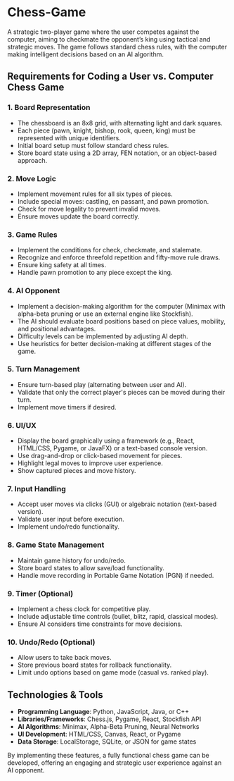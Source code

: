 # Chess-Game

A strategic two-player game where the user competes against the computer, aiming to checkmate the opponent’s king using tactical and strategic moves. The game follows standard chess rules, with the computer making intelligent decisions based on an AI algorithm.

## Requirements for Coding a User vs. Computer Chess Game

### 1. Board Representation
- The chessboard is an 8x8 grid, with alternating light and dark squares.
- Each piece (pawn, knight, bishop, rook, queen, king) must be represented with unique identifiers.
- Initial board setup must follow standard chess rules.
- Store board state using a 2D array, FEN notation, or an object-based approach.

### 2. Move Logic
- Implement movement rules for all six types of pieces.
- Include special moves: castling, en passant, and pawn promotion.
- Check for move legality to prevent invalid moves.
- Ensure moves update the board correctly.

### 3. Game Rules
- Implement the conditions for check, checkmate, and stalemate.
- Recognize and enforce threefold repetition and fifty-move rule draws.
- Ensure king safety at all times.
- Handle pawn promotion to any piece except the king.

### 4. AI Opponent
- Implement a decision-making algorithm for the computer (Minimax with alpha-beta pruning or use an external engine like Stockfish).
- The AI should evaluate board positions based on piece values, mobility, and positional advantages.
- Difficulty levels can be implemented by adjusting AI depth.
- Use heuristics for better decision-making at different stages of the game.

### 5. Turn Management
- Ensure turn-based play (alternating between user and AI).
- Validate that only the correct player's pieces can be moved during their turn.
- Implement move timers if desired.

### 6. UI/UX
- Display the board graphically using a framework (e.g., React, HTML/CSS, Pygame, or JavaFX) or a text-based console version.
- Use drag-and-drop or click-based movement for pieces.
- Highlight legal moves to improve user experience.
- Show captured pieces and move history.

### 7. Input Handling
- Accept user moves via clicks (GUI) or algebraic notation (text-based version).
- Validate user input before execution.
- Implement undo/redo functionality.

### 8. Game State Management
- Maintain game history for undo/redo.
- Store board states to allow save/load functionality.
- Handle move recording in Portable Game Notation (PGN) if needed.

### 9. Timer (Optional)
- Implement a chess clock for competitive play.
- Include adjustable time controls (bullet, blitz, rapid, classical modes).
- Ensure AI considers time constraints for move decisions.

### 10. Undo/Redo (Optional)
- Allow users to take back moves.
- Store previous board states for rollback functionality.
- Limit undo options based on game mode (casual vs. ranked play).

## Technologies & Tools

- **Programming Language**: Python, JavaScript, Java, or C++
- **Libraries/Frameworks**: Chess.js, Pygame, React, Stockfish API
- **AI Algorithms**: Minimax, Alpha-Beta Pruning, Neural Networks
- **UI Development**: HTML/CSS, Canvas, React, or Pygame
- **Data Storage**: LocalStorage, SQLite, or JSON for game states

By implementing these features, a fully functional chess game can be developed, offering an engaging and strategic user experience against an AI opponent.
